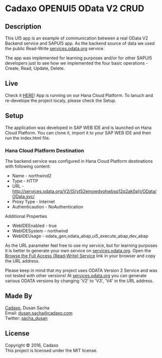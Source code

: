 # Cadaxo OPENUI5 OData V2 CRUD

## Description
This UI5 app is an example of communication between a real OData V2 Backend service and SAPUI5 app. As the backend source of data we used the public Read-Write [services.odata.org](http://services.odata.org/) service.

The app was implemented for learning purposes and/or for other SAPUI5 developers just to see how we implemented the four basic operations - Create, Read, Update, Delete.

## Live
Check it [HERE](https://odata2crud-a17cc5c5c.dispatcher.hana.ondemand.com/index.html?hc_reset)!
App is running on our Hana Cloud Platform. To lanuch and re-develope the project localy, please check the Setup.

## Setup
The application was developed in SAP WEB IDE and is launched on Hana Cloud Platform. You can clone it, import it to your SAP WEB IDE and then run the index.html file.

### Hana Cloud Platform Destination
The backend service was configured in Hana Cloud Platform destinations with following content:
- Name - northwind2  
- Type - HTTP
- URL - http://services.odata.org/V2/(S(yt52emowdvohwbsq12q2ak0a))/OData/OData.svc/
- Proxy Type - Internet
- Authenticaution - NoAuthentication

Additional Properties
- WebIDEEnabled - true
- WebIDESystem - northwind
- WebIDEUsage - odata_gen,odata_abap,ui5_execute_abap,dev_abap

As the URL parameter feel free to use my service, but for learning purposes it is better to generate your own service on [services.odata.org](http://services.odata.org/). Open the [Browse the Full Access (Read-Write) Service](http://services.odata.org/V2/(S(readwrite))/OData/OData.svc/) link in your browser and copy the URL address.

Please keep in mind that my project uses ODATA Version 2 Service and was not tested with other versions! At [services.odata.org](http://services.odata.org/) you can generate various ODATA versions by changing 'V2' to 'V3', 'V4' in the URL address.

## Made By
[Cadaxo](http://www.cadaxo.com/), Dusan Sacha  
Email: dusan.sacha@cadaxo.com  
Twitter: [sacha_dusan](http://twitter.com/sacha_dusan)

## License
Copyright © 2016, Cadaxo  
This project is licensed under the MIT license.